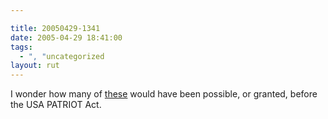 ```yaml
---

title: 20050429-1341
date: 2005-04-29 18:41:00
tags:
  - ", "uncategorized
layout: rut
---
```


<p> I wonder how many of <a href="http://news.findlaw.com/ap/o/632/04-28-2005/1da4000c01e4fcd4.html">these</a>
would have been possible, or granted, before the USA PATRIOT
Act.</p>

